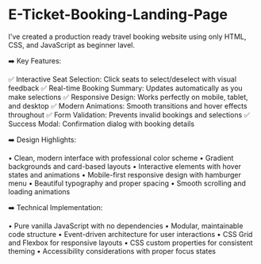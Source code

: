 # E-Ticket-Booking-Landing-Page
I've created a production ready travel booking website using only HTML, CSS, and JavaScript as beginner lavel.

➡️ Key Features:

✅ Interactive Seat Selection: Click seats to select/deselect with visual feedback
✅ Real-time Booking Summary: Updates automatically as you make selections
✅ Responsive Design: Works perfectly on mobile, tablet, and desktop
✅ Modern Animations: Smooth transitions and hover effects throughout
✅ Form Validation: Prevents invalid bookings and selections
✅ Success Modal: Confirmation dialog with booking details

➡️ Design Highlights:

• Clean, modern interface with professional color scheme
• Gradient backgrounds and card-based layouts
• Interactive elements with hover states and animations
• Mobile-first responsive design with hamburger menu
• Beautiful typography and proper spacing
• Smooth scrolling and loading animations

➡️ Technical Implementation:

• Pure vanilla JavaScript with no dependencies
• Modular, maintainable code structure
• Event-driven architecture for user interactions
• CSS Grid and Flexbox for responsive layouts
• CSS custom properties for consistent theming
• Accessibility considerations with proper focus states
